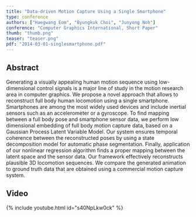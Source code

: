 ```yaml
---
title: "Data-driven Motion Capture Using a Single Smartphone"
type: conference
authors: ["Haegwang Eom", "Byungkuk Choi", "Junyong Noh"]
conference: "Computer Graphics International, Short Paper"
thumb: "thumb.png"
teaser: "teaser.png"
pdf: "2014-03-01-singlesmartphone.pdf"
---
```


## Abstract

Generating a visually appealing human motion sequence using low-dimensional control signals is a major line of study in the motion research area in computer graphics. We propose a novel approach that allows to reconstruct full body human locomotion using a single smartphone. Smartphones are among the most widely used devices and include inertial sensors such as an accelerometer or a gyroscope. To find mapping between a full body pose and smartphone sensor data, we perform low dimensional embedding of full body motion capture data, based on a Gaussian Process Latent Variable Model. Our system ensures temporal coherence between the reconstructed poses by using a state decomposition model for automatic phase segmentation. Finally, application of our nonlinear regression algorithm finds a proper mapping between the latent space and the sensor data. Our framework effectively reconstructs plausible 3D locomotion sequences. We compare the generated animation to ground truth data that are obtained using a commercial motion capture system.

## Video
{% include youtube.html id="s40NpLkw0ck" %}
